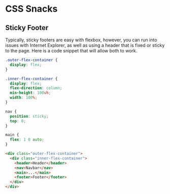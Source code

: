 # CSS Snacks

## Sticky Footer

Typically, sticky footers are easy with flexbox, however, you can run into issues with Internet Explorer, as well as using a header that is fixed or sticky to the page. Here is a code snippet that will allow both to work.

``` css
.outer-flex-container {
  display: flex;
}

.inner-flex-container {
  display: flex;
  flex-direction: column;
  min-height: 100vh;
  width: 100%;
}

nav {
  position: sticky;
  top: 0;
}

main {
  flex: 1 0 auto;
}
```
``` html
<div class="outer-flex-container">
  <div class="inner-flex-container">
    <header>Header</header>
    <nav>Navbar</nav>
    <main>...</main>
    <footer>Footer</footer>
  </div>
</div>
```